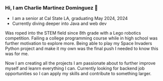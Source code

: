 ### Hi, I am Charlie Martinez Dominguez 👋

- I am a senior at Cal State LA, graduating May 2024, 2024
- Currently diving deeper into Java and web dev

Was roped into the STEM field since 8th grade with a Lego robotics competition. Failing a college programming course while in high school was further motivation to explore more. Being able to play my Space Invaders Python project and make it my own was the final push I needed to know this was for me. 

Now I am creating all the projects I am passionate about to further improve myself and leanrn everything I can. Currently looking for backend job opportunities so I can apply my skills and contribute to something larger. 
<!--
**cherlesmd/cherlesmd** is a ✨ _special_ ✨ repository because its `README.md` (this file) appears on your GitHub profile.

Here are some ideas to get you started:

- 🔭 I’m currently working on ...
- 🌱 I’m currently learning ...
- 👯 I’m looking to collaborate on ...
- 🤔 I’m looking for help with ...
- 💬 Ask me about ...
- 📫 How to reach me: ...
- 😄 Pronouns: ...
- ⚡ Fun fact: ...
-->
